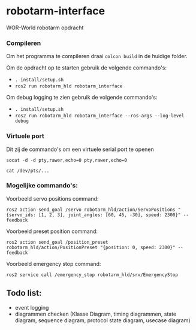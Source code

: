# robotarm-interface
 WOR-World robotarm opdracht

### Compileren
 Om het programma te compileren draai `colcon build` in de huidige folder. 

 Om de opdracht op te starten gebruik de volgende commando's:
 - `. install/setup.sh`
 - `ros2 run robotarm_hld robotarm_interface`

 Om debug logging te zien gebruik de volgende commando's:
 - `. install/setup.sh`
- `ros2 run robotarm_hld robotarm_interface --ros-args --log-level debug`

### Virtuele port
Dit zij de commando's om een virtuele serial port te openen

`socat -d -d pty,rawer,echo=0 pty,rawer,echo=0`

`cat /dev/pts/...`

### Mogelijke commando's:
Voorbeeld servo positions command:

`ros2 action send_goal /servo robotarm_hld/action/ServoPositions "{servo_ids: [1, 2, 3], joint_angles: [60, 45, -30], speed: 2300}" --feedback`


Voorbeeld preset position command:

`ros2 action send_goal /position_preset robotarm_hld/action/PositionPreset "{position: 0, speed: 2300}" --feedback`

Voorbeeld emergency stop command:

`ros2 service call /emergency_stop robotarm_hld/srv/EmergencyStop`



## Todo list:
- event logging
- diagrammen checken (Klasse Diagram, timing diagrammen, state diagram, sequence diagram, protocol state diagram, usecase diagram)
